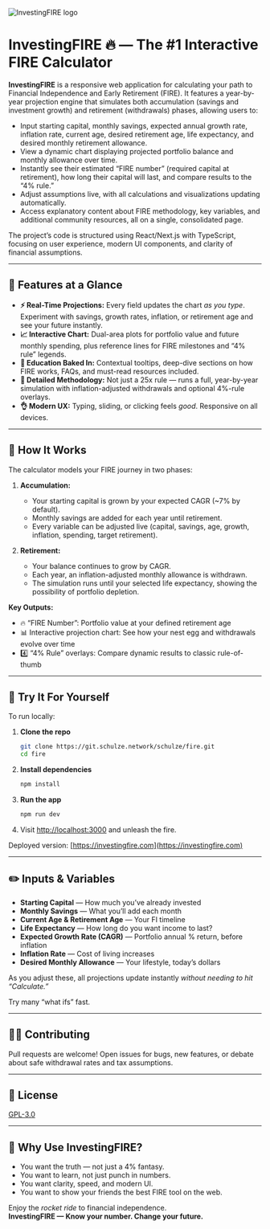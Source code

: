 ![InvestingFIRE logo](/src/app/apple-icon.png)

# InvestingFIRE 🔥 — The #1 Interactive FIRE Calculator

**InvestingFIRE** is a responsive web application for calculating your path to Financial Independence and Early Retirement (FIRE). It features a year-by-year projection engine that simulates both accumulation (savings and investment growth) and retirement (withdrawals) phases, allowing users to:

- Input starting capital, monthly savings, expected annual growth rate, inflation rate, current age, desired retirement age, life expectancy, and desired monthly retirement allowance.
- View a dynamic chart displaying projected portfolio balance and monthly allowance over time.
- Instantly see their estimated “FIRE number” (required capital at retirement), how long their capital will last, and compare results to the “4% rule.”
- Adjust assumptions live, with all calculations and visualizations updating automatically.
- Access explanatory content about FIRE methodology, key variables, and additional community resources, all on a single, consolidated page.

The project’s code is structured using React/Next.js with TypeScript, focusing on user experience, modern UI components, and clarity of financial assumptions.

---

## 🚀 Features at a Glance

- **⚡️ Real-Time Projections:** Every field updates the chart _as you type_. Experiment with savings, growth rates, inflation, or retirement age and see your future instantly.
- **📈 Interactive Chart:** Dual-area plots for portfolio value and future monthly spending, plus reference lines for FIRE milestones and “4% rule” legends.
- **🧠 Education Baked In:** Contextual tooltips, deep-dive sections on how FIRE works, FAQs, and must-read resources included.
- **🔎 Detailed Methodology:** Not just a 25x rule — runs a full, year-by-year simulation with inflation-adjusted withdrawals and optional 4%-rule overlays.
- **👌 Modern UX:** Typing, sliding, or clicking feels _good_. Responsive on all devices.

---

## 🧰 How It Works

The calculator models your FIRE journey in two phases:

1. **Accumulation:**

   - Your starting capital is grown by your expected CAGR (~7% by default).
   - Monthly savings are added for each year until retirement.
   - Every variable can be adjusted live (capital, savings, age, growth, inflation, spending, target retirement).

2. **Retirement:**
   - Your balance continues to grow by CAGR.
   - Each year, an inflation-adjusted monthly allowance is withdrawn.
   - The simulation runs until your selected life expectancy, showing the possibility of portfolio depletion.

**Key Outputs:**

- 🔥 “FIRE Number”: Portfolio value at your defined retirement age
- 📊 Interactive projection chart: See how your nest egg and withdrawals evolve over time
- 4️⃣ “4% Rule” overlays: Compare dynamic results to classic rule-of-thumb

---

## 🌟 Try It For Yourself

To run locally:

1. **Clone the repo**
   ```bash
   git clone https://git.schulze.network/schulze/fire.git
   cd fire
   ```
2. **Install dependencies**
   ```bash
   npm install
   ```
3. **Run the app**
   ```bash
   npm run dev
   ```
4. Visit [http://localhost:3000](http://localhost:3000) and unleash the fire.

Deployed version: [https://investingfire.com](https://investingfire.com)

---

## ✏️ Inputs & Variables

- **Starting Capital** — How much you’ve already invested
- **Monthly Savings** — What you’ll add each month
- **Current Age & Retirement Age** — Your FI timeline
- **Life Expectancy** — How long do you want income to last?
- **Expected Growth Rate (CAGR)** — Portfolio annual % return, before inflation
- **Inflation Rate** — Cost of living increases
- **Desired Monthly Allowance** — Your lifestyle, today’s dollars

As you adjust these, all projections update instantly _without needing to hit “Calculate.”_

Try many “what ifs” fast.

---

## 👩‍💻 Contributing

Pull requests are welcome! Open issues for bugs, new features, or debate about safe withdrawal rates and tax assumptions.

---

## 📄 License

[GPL-3.0](./LICENSE)

---

## 🥇 Why Use InvestingFIRE?

- You want the truth — not just a 4% fantasy.
- You want to learn, not just punch in numbers.
- You want clarity, speed, and modern UI.
- You want to show your friends the best FIRE tool on the web.

Enjoy the _rocket ride_ to financial independence.  
**InvestingFIRE — Know your number. Change your future.**
